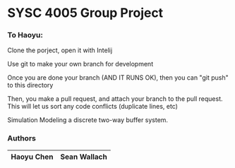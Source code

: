# SYSC 4005 Group Project
### To Haoyu:
Clone the porject, open it with Intelij

Use git to make your own branch for development

Once you are done your branch (AND IT RUNS OK), then you can "git push" to this directory

Then, you make a pull request, and attach your branch to the pull request. This will let us sort any code conflicts (duplicate lines, etc)




Simulation Modeling a discrete two-way buffer system.



 ### Authors

  | Haoyu Chen | Sean Wallach |
  | ---------- | ------------ |

